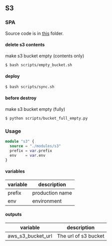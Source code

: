 ## S3

### SPA

Source code is in [this](./src/) folder.

#### delete s3 contents

make s3 bucket empty (contents only)

```sh
$ bash scripts/empty_bucket.sh
```

#### deploy

```sh
$ bash scripts/sync.sh
```

#### before destroy

make s3 bucket empty (fully)

```sh
$ python scripts/bucket_full_empty.py
```

### Usage

```terraform
module "s3" {
  source = "./modules/s3"
  prefix = var.prefix
  env    = var.env
}
```

#### variables

| variable | description     |
| -------- | --------------- |
| prefix   | production name |
| env      | environment     |

#### outputs

| variable          | description          |
| ----------------- | -------------------- |
| aws_s3_bucket_url | The url of s3 bucket |
